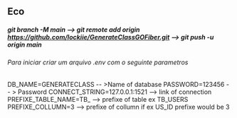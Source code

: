 ## Eco


##### git branch -M main  -->  git remote add origin https://github.com/lockiie/GenerateClassGOFiber.git --> git push -u origin main


###### Para iniciar criar um arquivo .env com o seguinte parametros

DB_NAME=GENERATECLASS -- >Name of database
PASSWORD=123456 -- > Password
CONNECT_STRING=127.0.0.1:1521 --> link of connection
PREFIXE_TABLE_NAME=TB_ --> prefixe of table ex TB_USERS 
PREFIXE_COLLUMN=3 --> prefixe of collumn if ex US_ID prefixe would be 3